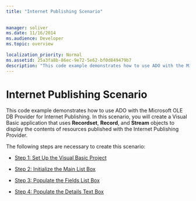 ```yaml
---
title: "Internet Publishing Scenario"
 
 
manager: soliver
ms.date: 11/16/2014
ms.audience: Developer
ms.topic: overview
  
localization_priority: Normal
ms.assetid: 25a3fa8b-86ec-9e72-5e62-bf0d849479b7
description: "This code example demonstrates how to use ADO with the Microsoft OLE DB Provider for Internet Publishing. In this scenario, you will create a Visual Basic application that uses Recordset , Record , and Stream objects to display the contents of resources published with the Internet Publishing Provider."
---
```


# Internet Publishing Scenario

This code example demonstrates how to use ADO with the Microsoft OLE DB Provider for Internet Publishing. In this scenario, you will create a Visual Basic application that uses **Recordset**, **Record**, and **Stream** objects to display the contents of resources published with the Internet Publishing Provider. 
  
The following steps are necessary to create this scenario:
  
- [Step 1: Set Up the Visual Basic Project](step-1-set-up-the-visual-basic-project.md)
    
- [Step 2: Initialize the Main List Box](step-2-initialize-the-main-list-box.md)
    
- [Step 3: Populate the Fields List Box](step-3-populate-the-fields-list-box.md)
    
- [Step 4: Populate the Details Text Box](step-4-populate-the-details-text-box.md)
    

